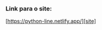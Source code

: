 ### Link para o site:

[https://python-line.netlify.app/][site]

[site]: https://python-line.netlify.app/